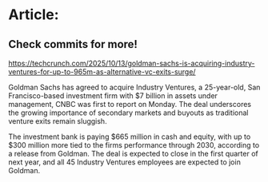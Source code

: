 # Article:

## Check commits for more!
https://techcrunch.com/2025/10/13/goldman-sachs-is-acquiring-industry-ventures-for-up-to-965m-as-alternative-vc-exits-surge/

Goldman Sachs has agreed to acquire Industry Ventures, a 25-year-old, San Francisco-based investment firm with $7 billion in assets under management, CNBC was first to report on Monday. The deal underscores the growing importance of secondary markets and buyouts as traditional venture exits remain sluggish.

The investment bank is paying $665 million in cash and equity, with up to $300 million more tied to the firms performance through 2030, according to a release from Goldman. The deal is expected to close in the first quarter of next year, and all 45 Industry Ventures employees are expected to join Goldman.
